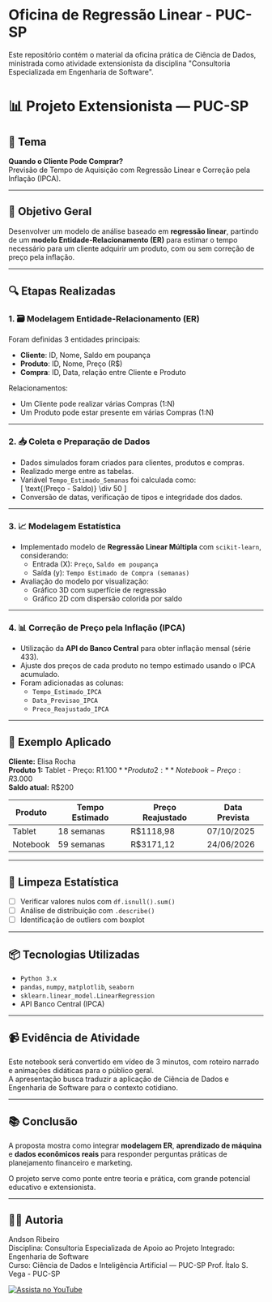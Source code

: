 # Oficina de Regressão Linear - PUC-SP

Este repositório contém o material da oficina prática de Ciência de Dados, ministrada como atividade extensionista da disciplina "Consultoria Especializada em Engenharia de Software".

# 📊 Projeto Extensionista — PUC-SP

## 🧠 Tema
**Quando o Cliente Pode Comprar?**  
Previsão de Tempo de Aquisição com Regressão Linear e Correção pela Inflação (IPCA).

---

## 🎯 Objetivo Geral
Desenvolver um modelo de análise baseado em **regressão linear**, partindo de um **modelo Entidade-Relacionamento (ER)** para estimar o tempo necessário para um cliente adquirir um produto, com ou sem correção de preço pela inflação.

---

## 🔍 Etapas Realizadas

### 1. 🗃️ Modelagem Entidade-Relacionamento (ER)
Foram definidas 3 entidades principais:
- **Cliente**: ID, Nome, Saldo em poupança
- **Produto**: ID, Nome, Preço (R$)
- **Compra**: ID, Data, relação entre Cliente e Produto

Relacionamentos:
- Um Cliente pode realizar várias Compras (1:N)
- Um Produto pode estar presente em várias Compras (1:N)

---

### 2. 📥 Coleta e Preparação de Dados
- Dados simulados foram criados para clientes, produtos e compras.
- Realizado merge entre as tabelas.
- Variável `Tempo_Estimado_Semanas` foi calculada como:  
  \[
  \text{(Preço - Saldo)} \div 50
  \]
- Conversão de datas, verificação de tipos e integridade dos dados.

---

### 3. 📈 Modelagem Estatística
- Implementado modelo de **Regressão Linear Múltipla** com `scikit-learn`, considerando:
  - Entrada (X): `Preço`, `Saldo em poupança`
  - Saída (y): `Tempo Estimado de Compra (semanas)`
- Avaliação do modelo por visualização:
  - Gráfico 3D com superfície de regressão
  - Gráfico 2D com dispersão colorida por saldo

---

### 4. 📊 Correção de Preço pela Inflação (IPCA)
- Utilização da **API do Banco Central** para obter inflação mensal (série 433).
- Ajuste dos preços de cada produto no tempo estimado usando o IPCA acumulado.
- Foram adicionadas as colunas:
  - `Tempo_Estimado_IPCA`
  - `Data_Previsao_IPCA`
  - `Preco_Reajustado_IPCA`

---

## 🧪 Exemplo Aplicado
**Cliente:** Elisa Rocha  
**Produto 1:** Tablet - Preço: R$1.100  
**Produto 2:** Notebook - Preço: R$3.000  
**Saldo atual:** R$200  

| Produto    | Tempo Estimado | Preço Reajustado | Data Prevista    |
|------------|----------------|------------------|------------------|
| Tablet     | 18 semanas     | R$1118,98        | 07/10/2025       |
| Notebook   | 59 semanas     | R$3171,12        | 24/06/2026       |

---

## 🧹 Limpeza Estatística
- [ ] Verificar valores nulos com `df.isnull().sum()`
- [ ] Análise de distribuição com `.describe()`
- [ ] Identificação de outliers com boxplot

---

## 📦 Tecnologias Utilizadas
- `Python 3.x`
- `pandas`, `numpy`, `matplotlib`, `seaborn`
- `sklearn.linear_model.LinearRegression`
- API Banco Central (IPCA)

---

## 📹 Evidência de Atividade
Este notebook será convertido em vídeo de 3 minutos, com roteiro narrado e animações didáticas para o público geral.  
A apresentação busca traduzir a aplicação de Ciência de Dados e Engenharia de Software para o contexto cotidiano.

---

## 📚 Conclusão
A proposta mostra como integrar **modelagem ER**, **aprendizado de máquina** e **dados econômicos reais** para responder perguntas práticas de planejamento financeiro e marketing.

O projeto serve como ponte entre teoria e prática, com grande potencial educativo e extensionista.

---

## 👨‍🏫 Autoria
Andson Ribeiro  
Disciplina: Consultoria Especializada de Apoio ao Projeto Integrado: Engenharia de Software  
Curso: Ciência de Dados e Inteligência Artificial — PUC-SP
Prof. Ítalo S. Vega - PUC-SP

[![Assista no YouTube](https://img.shields.io/badge/🎥%20Ver%20no%20YouTube-red?style=for-the-badge&logo=youtube)](https://www.youtube.com/watch?v=38jH0gvMLvc)

